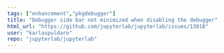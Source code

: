 ```yaml
---
tags: ["enhancement","pkgdebugger"]
title: "Debugger side bar not minimized when disabling the debugger"
html_url: "https://github.com/jupyterlab/jupyterlab/issues/13018"
user: "karlaspuldaro"
repo: "jupyterlab/jupyterlab"
---
```


